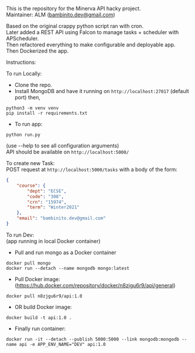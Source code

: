 This is the repository for the Minerva API hacky project.  
Maintainer: ALM (bambinito.dev@gmail.com)  
  
Based on the original crappy python script ran with cron.  
Later added a REST API using Falcon to manage tasks + scheduler with APScheduler.  
Then refactored everything to make configurable and deployable app.  
Then Dockerized the app.  
  
Instructions:  

To run Locally:  
- Clone the repo.  
- Install MongoDB and have it running on `http://localhost:27017` (default port) then,
```shell
python3 -m venv venv
pip install -r requirements.txt
```
  
- To run app:  
```shell
python run.py
```
(use --help to see all configuration arguments)  
API should be available on `http://localhost:5000/`  
  
To create new Task:  
POST request at `http://localhost:5000/tasks` with a body of the form:
```json
{
	"course": {
		"dept": "ECSE",
		"code": "308",
		"crn": "15974",
		"term": "Winter2021"
	},
	"email": "bambinito.dev@gmail.com"
}
```
  
  
  
To run Dev:  
(app running in local Docker container)  
- Pull and run mongo as a Docker container  
```shell
docker pull mongo
docker run --detach --name mongodb mongo:latest
```

- Pull Docker image:
(https://hub.docker.com/repository/docker/n8zjgu6r9/api/general)
```shell
docker pull n8zjgu6r9/api:1.0
```

- OR build Docker image:
```shell
docker build -t api:1.0 .
```

- Finally run container:
```shell
docker run -it --detach --publish 5000:5000 --link mongodb:mongodb --name api -e APP_ENV_NAME="DEV" api:1.0
```
